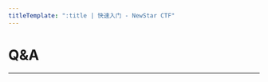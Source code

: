 ```yaml
---
titleTemplate: ":title | 快速入门 - NewStar CTF"
---
```


<script setup>
import QACard from '@/components/docs/QACard.vue'
</script>

# Q&A

---

<QACard>
<template v-slot:question>
刚入门，我该怎么学？
</template>
<template v-slot:answer>

先看看入门低门槛题目<span data-desc>（参见[写在前面](/learn/)）</span>熟悉一下，然后选择一个自己喜欢的方向，随后细看这个方向需要的一些基础。大多数仅作了解即可，题目遇到了再细看。
</template>
</QACard>

<QACard>
<template v-slot:question>
不是计算机或信息（网络）安全的专业，可以学吗？
</template>
<template v-slot:answer>
可以的。难度是会有一点的。但安全的领域很广泛，其中涉及的知识也并不只有计算机相关专业能发挥优势，并且对于大多数计算机专业的同学来说，CTF 也是比较新的形式。
</template>
</QACard>

<QACard>
<template v-slot:question>
很吃专业能力吗？
</template>
<template v-slot:answer>
是，但又不完全是。专业能力是必要的，但不是唯一的，大多数人都是从零基础逐渐培养的。且诸如密码学、信息搜集、社会工程学等，解题和应急响应时需要的技巧和心理素质等，这些能力有时比专业知识更重要，它们无法从网络和教材中习得，只能在长期实践中逐渐培养。
</template>
</QACard>

<QACard>
<template v-slot:question>
基础学不会怎么办？
</template>
<template v-slot:answer>
可以问学长学姐<span data-desc>（禁止问正在进行的赛题思路）</span>，也可以比赛时在实践中学习，可能更容易领悟。
</template>
</QACard>

<QACard>
<template v-slot:question>
好难啊……
</template>
<template v-slot:answer>
刚开始是最难的，因为要爬上门槛，后面就是缓坡了。自己尝试无果要善于寻求搜索引擎、前辈的帮助。
</template>
</QACard>

<QACard>
<template v-slot:question>
新生赛一般考查什么？
</template>
<template v-slot:answer>
新生赛一般考常见的基础性知识点，不同方向不一样，一直会有新东西出现，要注意如何高效搜索。
</template>
</QACard>

<QACard>
<template v-slot:question>
怎么选方向？
</template>
<template v-slot:answer>

看自己喜好。下面这些建议可供参考：

- Crypto：密码学，对数学感兴趣、有 OI/ACM 基础的同学相对容易入门
- Reverse：逆向工程，对软件破解感兴趣的同学可以尝试
- Pwn: 二进制安全，有程序设计基础，需要对汇编、程序运行底层感兴趣
- Web：涵盖网络攻防、渗透测试等，有前后端经验的同学更容易入门
- Misc：比较杂，各种奇技淫巧，门槛低但偏脑洞，有点好玩<span data-desc>（还可能会夹带游戏、番剧等私货）</span>

</template>
</QACard>

<QACard>
<template v-slot:question>
先打 CTF 还是先有对象？
</template>
<template v-slot:answer>
鸟为什么会飞？
</template>
</QACard>
